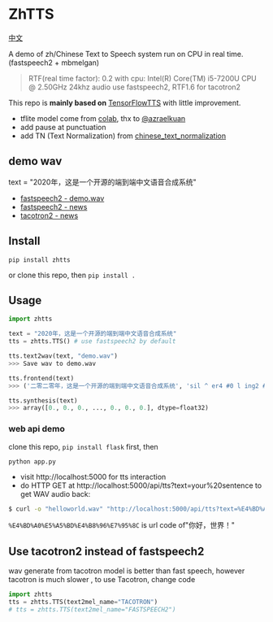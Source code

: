 # ZhTTS
[中文](https://github.com/Jackiexiao/zhtts/blob/main/README-zh.md)

A demo of zh/Chinese Text to Speech system run on CPU in real time. (fastspeech2 + mbmelgan)

> RTF(real time factor): 0.2 with cpu: Intel(R) Core(TM) i5-7200U CPU @ 2.50GHz 24khz audio use fastspeech2, RTF1.6 for tacotron2

This repo is **mainly based on** [TensorFlowTTS](https://github.com/TensorSpeech/TensorFlowTTS) with little improvement.

* tflite model come from [colab](https://colab.research.google.com/drive/1Ma3MIcSdLsOxqOKcN1MlElncYMhrOg3J?usp=sharing), thx to [@azraelkuan](https://github.com/azraelkuan)
* add pause at punctuation
* add TN (Text Normalization) from [chinese_text_normalization](https://github.com/speechio/chinese_text_normalization)

## demo wav 
text = "2020年，这是一个开源的端到端中文语音合成系统"

* [fastspeech2 - demo.wav](http://uploader.shimo.im/f/ntu3b9McVNp7yQPb.wav)
* [fastspeech2 - news](http://uploader.shimo.im/f/78vEowrUp3nzVhLX.mp3)
* [tacotron2 - news](http://uploader.shimo.im/f/KTqcpOjna4bJ3Khn.mp3)

## Install 
```
pip install zhtts
```
or clone this repo, then ` pip install . `

## Usage 
```python
import zhtts

text = "2020年，这是一个开源的端到端中文语音合成系统"
tts = zhtts.TTS() # use fastspeech2 by default

tts.text2wav(text, "demo.wav")
>>> Save wav to demo.wav

tts.frontend(text)
>>> ('二零二零年，这是一个开源的端到端中文语音合成系统', 'sil ^ er4 #0 l ing2 #0 ^ er4 #0 l ing2 #0 n ian2 #0 #3 zh e4 #0 sh iii4 #0 ^ i2 #0 g e4 #0 k ai1 #0 ^ van2 #0 d e5 #0 d uan1 #0 d ao4 #0 d uan1 #0 zh ong1 #0 ^ uen2 #0 ^ v3 #0 ^ in1 #0 h e2 #0 ch eng2 #0 x i4 #0 t ong3 sil')

tts.synthesis(text)
>>> array([0., 0., 0., ..., 0., 0., 0.], dtype=float32)
```

### web api demo
clone this repo, `pip install flask` first, then
```
python app.py
```
* visit http://localhost:5000 for tts interaction
* do HTTP GET at http://localhost:5000/api/tts?text=your%20sentence to get WAV audio back:

```sh
$ curl -o "helloworld.wav" "http://localhost:5000/api/tts?text=%E4%BD%A0%E5%A5%BD%E4%B8%96%E7%95%8C"
```
`%E4%BD%A0%E5%A5%BD%E4%B8%96%E7%95%8C` is url code of"你好，世界！"

## Use tacotron2 instead of fastspeech2
wav generate from tacotron model is better than fast speech, however tacotron is much slower , to use Tacotron, change code
```python
import zhtts
tts = zhtts.TTS(text2mel_name="TACOTRON")
# tts = zhtts.TTS(text2mel_name="FASTSPEECH2")
```
